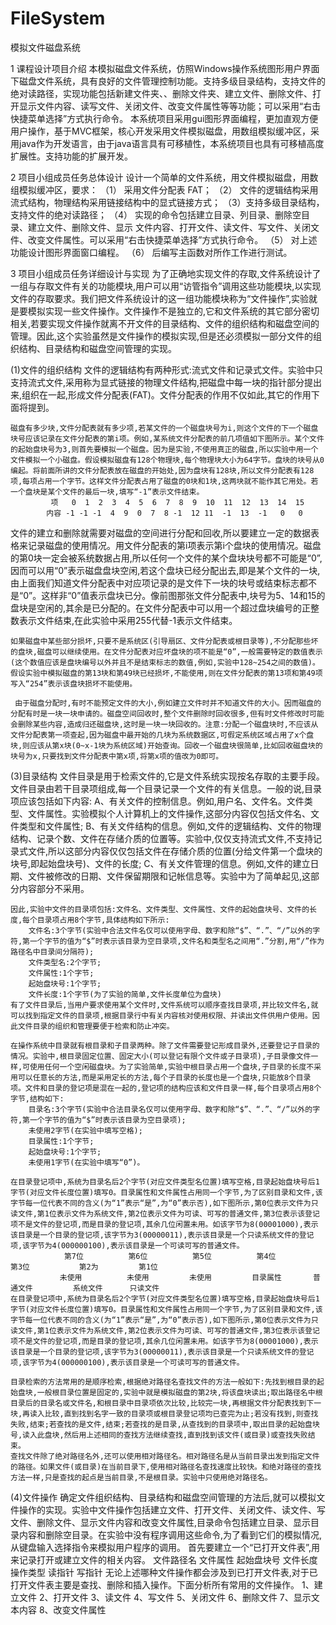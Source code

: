 # FileSystem
模拟文件磁盘系统

1 课程设计项目介绍
本模拟磁盘文件系统，仿照Windows操作系统图形用户界面下磁盘文件系统，具有良好的文件管理控制功能。支持多级目录结构，支持文件的绝对读路径，实现功能包括新建文件夹、、删除文件夹、建立文件、删除文件、打开显示文件内容、读写文件、关闭文件、改变文件属性等等功能；可以采用“右击快捷菜单选择”方式执行命令。 
本系统项目采用gui图形界面编程，更加直观方便用户操作，基于MVC框架，核心开发采用文件模拟磁盘，用数组模拟缓冲区，采用java作为开发语言，由于java语言具有可移植性，本系统项目也具有可移植高度扩展性。支持功能的扩展开发。

2 项目小组成员任务总体设计
设计一个简单的文件系统，用文件模拟磁盘，用数组模拟缓冲区，要求： 
（1） 采用文件分配表 FAT； 
（2） 文件的逻辑结构采用流式结构，物理结构采用链接结构中的显式链接方式； 
（3）支持多级目录结构，支持文件的绝对读路径； 
（4） 实现的命令包括建立目录、列目录、删除空目录、建立文件、删除文件、显示
文件内容、打开文件、读文件、写文件、关闭文件、改变文件属性。可以采用“右击快捷菜单选择”方式执行命令。 
（5） 对上述功能设计图形界面窗口编程。 
（6） 后编写主函数对所作工作进行测试。 

3 项目小组成员任务详细设计与实现
为了正确地实现文件的存取,文件系统设计了一组与存取文件有关的功能模块,用户可以用“访管指令”调用这些功能模块,以实现文件的存取要求。我们把文件系统设计的这一组功能模块称为“文件操作”,实验就是要模拟实现一些文件操作。文件操作不是独立的,它和文件系统的其它部分密切相关,若要实现文件操作就离不开文件的目录结构、文件的组织结构和磁盘空间的管理。因此,这个实验虽然是文件操作的模拟实现,但是还必须模拟一部分文件的组织结构、目录结构和磁盘空间管理的实现。

(1)文件的组织结构
    文件的逻辑结构有两种形式:流式文件和记录式文件。实验中只支持流式文件,采用称为显式链接的物理文件结构,把磁盘中每一块的指针部分提出来,组织在一起,形成文件分配表(FAT)。文件分配表的作用不仅如此,其它的作用下面将提到。

    磁盘有多少块,文件分配表就有多少项,若某文件的一个磁盘块号为i,则这个文件的下一个磁盘块号应该记录在文件分配表的第i项。例如,某系统文件分配表的前几项值如下图所示。某个文件的起始盘块号为3,则首先要模拟一个磁盘。因为是实验,不使用真正的磁盘,所以实验中用一个文件模拟一个小磁盘。假设模拟磁盘有128个物理块,每个物理块大小为64字节。盘块的块号从0编起。将前面所讲的文件分配表放在磁盘的开始处,因为盘块有128块,所以文件分配表有128项,每项占用一个字节。这样文件分配表占用了磁盘的0块和1块,这两块就不能作其它用处。若一个盘块是某个文件的最后一块,填写“-1”表示文件结束。
             项   0  1  2  3  4  5  6  7  8  9  10  11  12  13  14  15
            内容 -1 -1 -1  4  9  0  7  8 -1  12 11  -1  13  -1   0   0
   文件的建立和删除就需要对磁盘的空间进行分配和回收,所以要建立一定的数据表格来记录磁盘的使用情况。用文件分配表的第i项表示第i个盘块的使用情况。磁盘的第0块一定会被系统数据占用,所以任何一个文件的某个盘块块号都不可能是“0”,因而可以用“0”表示磁盘盘块空闲,若这个盘块已经分配出去,即是某个文件的一块,由上面我们知道文件分配表中对应项记录的是文件下一块的块号或结束标志都不是“0”。这样非“0”值表示盘块已分。像前图那张文件分配表中,块号为5、14和15的盘块是空闲的,其余是已分配的。在文件分配表中可以用一个超过盘块编号的正整数表示文件结束,在此实验中采用255代替-1表示文件结束。
   
    如果磁盘中某些部分损坏,只要不是系统区(引导扇区、文件分配表或根目录等),不分配那些坏的盘块,磁盘可以继续使用。在文件分配表对应坏盘块的项不能是“0”,一般需要特定的数值表示(这个数值应该是盘块编号以外并且不是结束标志的数值,例如,实验中128~254之间的数值)。假设实验中模拟磁盘的第13块和第49块已经损坏,不能使用,则在文件分配表的第13项和第49项写入“254”表示该盘块损坏不能使用。

     由于磁盘分配时,有时不能预定文件的大小,例如建立文件时并不知道文件的大小。因而磁盘的分配有时是一块一块申请的。磁盘空间回收时,整个文件删除时回收很多,但有时文件修改时可能会删除某些内容,造成归还磁盘块,这时是一块一块回收的。注意:分配一个磁盘块时,不应该从文件分配表第一项查起,因为磁盘中最开始的几块为系统数据区,可假定系统区域占用了x个盘块,则应该从第x块(0~x-1块为系统区域)开始查询。回收一个磁盘块很简单,比如回收磁盘块的块号为x,只要找到文件分配表中第x项,将第x项的值改为0即可。
     
(3)目录结构
    文件目录是用于检索文件的,它是文件系统实现按名存取的主要手段。文件目录由若干目录项组成,每一个目录记录一个文件的有关信息。一般的说,目录项应该包括如下内容:
    A、有关文件的控制信息。例如,用户名、文件名。文件类型、文件属性。实验模拟个人计算机上的文件操作,这部分内容仅包括文件名、文件类型和文件属性;
    B、有关文件结构的信息。例如,文件的逻辑结构、文件的物理结构、记录个数、文件在存储介质的位置等。实验中,仅仅支持流式文件,不支持记录式文件,所以这部分内容仅仅包括文件在存储介质的位置(分给文件第一个盘块的块号,即起始盘块号)、文件的长度;
    C、有关文件管理的信息。例如,文件的建立日期、文件被修改的日期、文件保留期限和记帐信息等。实验中为了简单起见,这部分内容部分不采用。
    
    因此,实验中文件的目录项包括:文件名、文件类型、文件属性、文件的起始盘块号、文件的长度,每个目录项占用8个字节,具体结构如下所示:
        文件名:3个字节(实验中合法文件名仅可以使用字母、数字和除“$”、“.”、“/”以外的字符,第一个字节的值为“$”时表示该目录为空目录项,文件名和类型名之间用“.”分割,用“/”作为路径名中目录间分隔符);
        文件类型名:2个字节;
        文件属性:1个字节;
        起始盘块号:1个字节;
        文件长度:1个字节(为了实验的简单,文件长度单位为盘块)
    有了文件目录后,当用户要求使用某个文件时,文件系统可以顺序查找目录项,并比较文件名,就可以找到指定文件的目录项,根据目录行中有关内容核对使用权限、并读出文件供用户使用。因此文件目录的组织和管理要便于检索和防止冲突。
    
    在操作系统中目录就有根目录和子目录两种。除了文件需要登记形成目录外,还要登记子目录的情况。实验中,根目录固定位置、固定大小(可以登记有限个文件或子目录项),子目录像文件一样,可使用任何一个空闲磁盘块。为了实验简单,实验中根目录占用一个盘块,子目录的长度不采用可以任意长的方法,而是采用定长的方法,每个子目录的长度也是一个盘块,只能放8个目录项。文件和目录的登记项是混在一起的,登记项的结构应该和文件目录一样,每个目录项占用8个字节,结构如下:
        目录名:3个字节(实验中合法目录名仅可以使用字母、数字和除“$”、“.”、“/”以外的字符,第一个字节的值为“$”时表示该目录为空目录项);
        未使用2字节(在实验中填写空格);
        目录属性:1个字节;
        起始盘块号:1个字节;
        未使用1字节(在实验中填写“0”)。
        
    在目录登记项中,系统为目录名后2个字节(对应文件类型名位置)填写空格,目录起始盘块号后1字节(对应文件长度位置)填写0。目录属性和文件属性占用同一个字节,为了区别目录和文件,该字节每一位代表不同的含义(为“1”表示“是”,为“0”表示否),如下图所示,第0位表示文件为只读文件,第1位表示文件为系统文件,第2位表示文件为可读、可写的普通文件,第3位表示该登记项不是文件的登记项,而是目录的登记项,其余几位闲置未用。如该字节为8(00001000),表示该目录是一个目录的登记项,该字节为3(00000011),表示该目录是一个只读系统文件的登记项,该字节为4(000000100),表示该目录是一个可读可写的普通文件。
                第7位          第6位          第5位          第4位          第3位           第2为         第1位
               未使用          未使用         未使用         目录属性       普通文件         系统文件      只读文件
    在目录登记项中,系统为目录名后2个字节(对应文件类型名位置)填写空格,目录起始盘块号后1字节(对应文件长度位置)填写0。目录属性和文件属性占用同一个字节,为了区别目录和文件,该字节每一位代表不同的含义(为“1”表示“是”,为“0”表示否),如下图所示,第0位表示文件为只读文件,第1位表示文件为系统文件,第2位表示文件为可读、可写的普通文件,第3位表示该登记项不是文件的登记项,而是目录的登记项,其余几位闲置未用。如该字节为8(00001000),表示该目录是一个目录的登记项,该字节为3(00000011),表示该目录是一个只读系统文件的登记项,该字节为4(000000100),表示该目录是一个可读可写的普通文件。

    目录检索的方法常用的是顺序检索,根据绝对路径名查找文件的方法一般如下:先找到根目录的起始盘块,一般根目录位置是固定的,实验中就是模拟磁盘的第2块,将该盘块读出;取出路径名中根目录后的目录名或文件名,和根目录中目录项依次比较,比较完一块,再根据文件分配表找到下一块,再读入比较,直到找到名字一致的目录项或根目录登记项均已查完为止;若没有找到,则查找失败,结束;若查找的是文件,结束;若查找的是目录,从查找到的目录项中,取出目录的起始盘块号,读入此盘块,然后用上述相同的查找方法继续查找,直到找到该文件(或目录)或查找失败结束。
    查找文件除了绝对路径名外,还可以使用相对路径名。相对路径名是从当前目录出发到指定文件的路径。如果文件(或目录)在当前目录下,使用相对路径名查找速度比较快。和绝对路径的查找方法一样,只是查找的起点是当前目录,不是根目录。实验中只使用绝对路径名。
    
(4)文件操作
    确定文件组织结构、目录结构和磁盘空间管理的方法后,就可以模拟文件操作的实现。实验中文件操作包括建立文件、打开文件、关闭文件、读文件、写文件、删除文件、显示文件内容和改变文件属性,目录命令包括建立目录、显示目录内容和删除空目录。在实验中没有程序调用这些命令,为了看到它们的模拟情况,从键盘输入选择指令来模拟用户程序的调用。
    首先要建立一个“已打开文件表”,用来记录打开或建立文件的相关内容。
                文件路径名         文件属性        起始盘块号      文件长度       操作类型         读指针        写指针
    无论上述哪种文件操作都会涉及到已打开文件表,对于已打开文件表主要是查找、删除和插入操作。下面分析所有常用的文件操作。
        1、建立文件
        2、打开文件
        3、读文件
        4、写文件
        5、关闭文件
        6、删除文件
        7、显示文本内容
        8、改变文件属性
